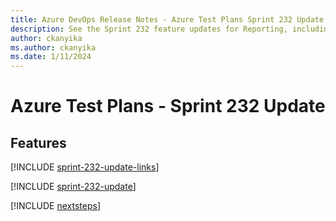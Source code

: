 ```yaml
---
title: Azure DevOps Release Notes - Azure Test Plans Sprint 232 Update
description: See the Sprint 232 feature updates for Reporting, including next steps.
author: ckanyika
ms.author: ckanyika
ms.date: 1/11/2024
---
```


# Azure Test Plans - Sprint 232 Update

## Features

[!INCLUDE [sprint-232-update-links](../includes/testplans/sprint-232-update-links.md)]

[!INCLUDE [sprint-232-update](../includes/testplans/sprint-232-update.md)]

[!INCLUDE [nextsteps](../includes/nextsteps.md)]
